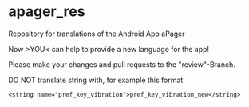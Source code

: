 # apager_res

Repository for translations of the Android App aPager

Now >YOU< can help to provide a new language for the app!

Please make your changes and pull requests to the "review"-Branch. 

DO NOT translate string with, for example this format:

`<string name="pref_key_vibration">pref_key_vibration_new</string>`
